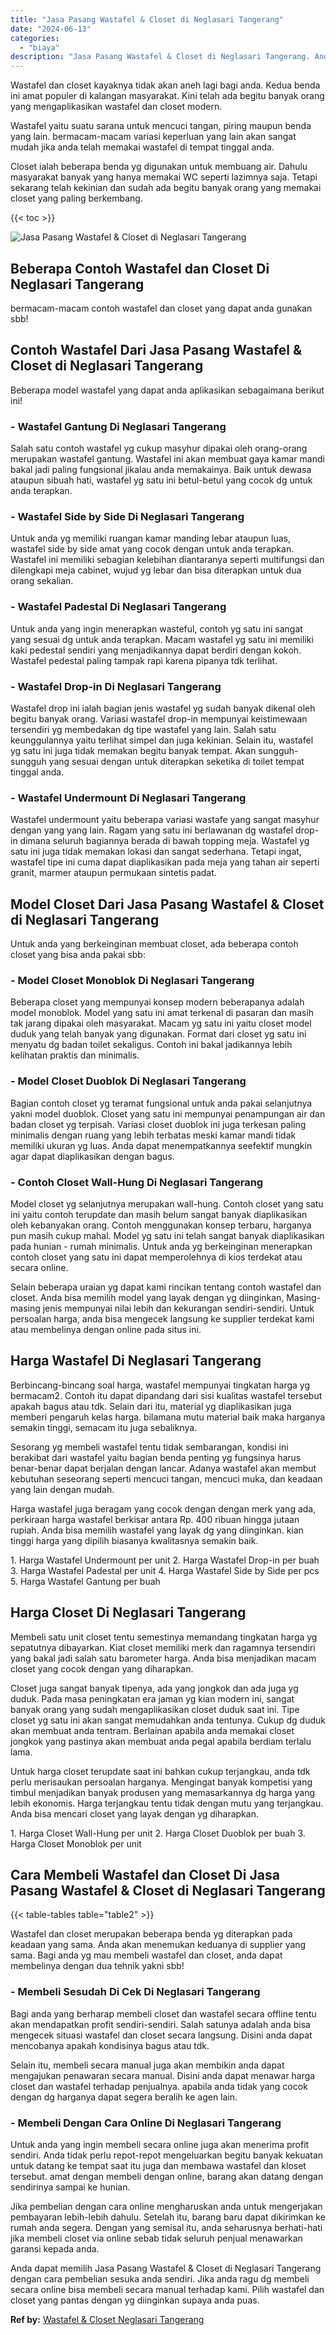 ```yaml
---
title: "Jasa Pasang Wastafel & Closet di Neglasari Tangerang"
date: "2024-06-13"
categories: 
  - "biaya"
description: "Jasa Pasang Wastafel & Closet di Neglasari Tangerang. Anda dapat memilih Jasa Pasang Wastafel & Closet di Neglasari Tangerang dengan cara pembelian sesuka an..."
---
```


Wastafel dan closet kayaknya tidak akan aneh lagi bagi anda. Kedua benda ini amat populer di kalangan masyarakat. Kini telah ada begitu banyak orang yang mengaplikasikan wastafel dan closet modern.

Wastafel yaitu suatu sarana untuk mencuci tangan, piring maupun benda yang lain. bermacam-macam variasi keperluan yang lain akan sangat mudah jika anda telah memakai wastafel di tempat tinggal anda.

Closet ialah beberapa benda yg digunakan untuk membuang air. Dahulu masyarakat banyak yang hanya memakai WC seperti lazimnya saja. Tetapi sekarang telah kekinian dan sudah ada begitu banyak orang yang memakai closet yang paling berkembang.

{{< toc >}}

![Jasa Pasang Wastafel & Closet di Neglasari Tangerang](/images/wastafel-closet-murah63.png)

## Beberapa Contoh Wastafel dan Closet Di Neglasari Tangerang

bermacam-macam contoh wastafel dan closet yang dapat anda gunakan sbb!

## Contoh Wastafel Dari Jasa Pasang Wastafel & Closet di Neglasari Tangerang

Beberapa model wastafel yang dapat anda aplikasikan sebagaimana berikut ini!

### \- Wastafel Gantung Di Neglasari Tangerang

Salah satu contoh wastafel yg cukup masyhur dipakai oleh orang-orang merupakan wastafel gantung. Wastafel ini akan membuat gaya kamar mandi bakal jadi paling fungsional jikalau anda memakainya. Baik untuk dewasa ataupun sibuah hati, wastafel yg satu ini betul-betul yang cocok dg untuk anda terapkan.

### \- Wastafel Side by Side Di Neglasari Tangerang

Untuk anda yg memiliki ruangan kamar manding lebar ataupun luas, wastafel side by side amat yang cocok dengan untuk anda terapkan. Wastafel ini memiliki sebagian kelebihan diantaranya seperti multifungsi dan dilengkapi meja cabinet, wujud yg lebar dan bisa diterapkan untuk dua orang sekalian.

### \- Wastafel Padestal Di Neglasari Tangerang

Untuk anda yang ingin menerapkan wasteful, contoh yg satu ini sangat yang sesuai dg untuk anda terapkan. Macam wastafel yg satu ini memiliki kaki pedestal sendiri yang menjadikannya dapat berdiri dengan kokoh. Wastafel pedestal paling tampak rapi karena pipanya tdk terlihat.

### \- Wastafel Drop-in Di Neglasari Tangerang

Wastafel drop ini ialah bagian jenis wastafel yg sudah banyak dikenal oleh begitu banyak orang. Variasi wastafel drop-in mempunyai keistimewaan tersendiri yg membedakan dg tipe wastafel yang lain. Salah satu keunggulannya yaitu terlihat simpel dan juga kekinian. Selain itu, wastafel yg satu ini juga tidak memakan begitu banyak tempat. Akan sungguh-sungguh yang sesuai dengan untuk diterapkan seketika di toilet tempat tinggal anda.

### \- Wastafel Undermount Di Neglasari Tangerang

Wastafel undermount yaitu beberapa variasi wastafe yang sangat masyhur dengan yang yang lain. Ragam yang satu ini berlawanan dg wastafel drop-in dimana seluruh bagiannya berada di bawah topping meja. Wastafel yg satu ini juga tidak memakan lokasi dan sangat sederhana. Tetapi ingat, wastafel tipe ini cuma dapat diaplikasikan pada meja yang tahan air seperti granit, marmer ataupun permukaan sintetis padat.

## Model Closet Dari Jasa Pasang Wastafel & Closet di Neglasari Tangerang

Untuk anda yang berkeinginan membuat closet, ada beberapa contoh closet yang bisa anda pakai sbb:

### \- Model Closet Monoblok Di Neglasari Tangerang

Beberapa closet yang mempunyai konsep modern beberapanya adalah model monoblok. Model yang satu ini amat terkenal di pasaran dan masih tak jarang dipakai oleh masyarakat. Macam yg satu ini yaitu closet model duduk yang telah banyak yang digunakan. Format dari closet yg satu ini menyatu dg badan toilet sekaligus. Contoh ini bakal jadikannya lebih kelihatan praktis dan minimalis.

### \- Model Closet Duoblok Di Neglasari Tangerang

Bagian contoh closet yg teramat fungsional untuk anda pakai selanjutnya yakni model duoblok. Closet yang satu ini mempunyai penampungan air dan badan closet yg terpisah. Variasi closet duoblok ini juga terkesan paling minimalis dengan ruang yang lebih terbatas meski kamar mandi tidak memiliki ukuran yg luas. Anda dapat menempatkannya seefektif mungkin agar dapat diaplikasikan dengan bagus.

### \- Contoh Closet Wall-Hung Di Neglasari Tangerang

Model closet yg selanjutnya merupakan wall-hung. Contoh closet yang satu ini yaitu contoh terupdate dan masih belum sangat banyak diaplikasikan oleh kebanyakan orang. Contoh menggunakan konsep terbaru, harganya pun masih cukup mahal. Model yg satu ini telah sangat banyak diaplikasikan pada hunian - rumah minimalis. Untuk anda yg berkeinginan menerapkan contoh closet yang satu ini dapat memperolehnya di kios terdekat atau secara online.

Selain beberapa uraian yg dapat kami rincikan tentang contoh wastafel dan closet. Anda bisa memilih model yang layak dengan yg diinginkan, Masing-masing jenis mempunyai nilai lebih dan kekurangan sendiri-sendiri. Untuk persoalan harga, anda bisa mengecek langsung ke supplier terdekat kami atau membelinya dengan online pada situs ini.

## Harga Wastafel Di Neglasari Tangerang

Berbincang-bincang soal harga, wastafel mempunyai tingkatan harga yg bermacam2. Contoh itu dapat dipandang dari sisi kualitas wastafel tersebut apakah bagus atau tdk. Selain dari itu, material yg diaplikasikan juga memberi pengaruh kelas harga. bilamana mutu material baik maka harganya semakin tinggi, semacam itu juga sebaliknya.

Sesorang yg membeli wastafel tentu tidak sembarangan, kondisi ini berakibat dari wastafel yaitu bagian benda penting yg fungsinya harus benar-benar dapat berjalan dengan lancar. Adanya wastafel akan membut kebutuhan seseorang seperti mencuci tangan, mencuci muka, dan keadaan yang lain dengan mudah.

Harga wastafel juga beragam yang cocok dengan dengan merk yang ada, perkiraan harga wastafel berkisar antara Rp. 400 ribuan hingga jutaan rupiah. Anda bisa memilih wastafel yang layak dg yang diinginkan. kian tinggi harga yang dipilih biasanya kwalitasnya semakin baik.

1\. Harga Wastafel Undermount per unit 2. Harga Wastafel Drop-in per buah 3. Harga Wastafel Padestal per unit 4. Harga Wastafel Side by Side per pcs 5. Harga Wastafel Gantung per buah

## Harga Closet Di Neglasari Tangerang

Membeli satu unit closet tentu semestinya memandang tingkatan harga yg sepatutnya dibayarkan. Kiat closet memiliki merk dan ragamnya tersendiri yang bakal jadi salah satu barometer harga. Anda bisa menjadikan macam closet yang cocok dengan yang diharapkan.

Closet juga sangat banyak tipenya, ada yang jongkok dan ada juga yg duduk. Pada masa peningkatan era jaman yg kian modern ini, sangat banyak orang yang sudah mengaplikasikan closet duduk saat ini. Tipe closet yg satu ini akan sangat memudahkan anda tentunya. Cukup dg duduk akan membuat anda tentram. Berlainan apabila anda memakai closet jongkok yang pastinya akan membuat anda pegal apabila berdiam terlalu lama.

Untuk harga closet terupdate saat ini bahkan cukup terjangkau, anda tdk perlu merisaukan persoalan harganya. Mengingat banyak kompetisi yang timbul menjadikan banyak produsen yang memasarkannya dg harga yang lebih ekonomis. Harga terjangkau tentu tidak dengan mutu yang terjangkau. Anda bisa mencari closet yang layak dengan yg diharapkan.

1\. Harga Closet Wall-Hung per unit 2. Harga Closet Duoblok per buah 3. Harga Closet Monoblok per unit

## Cara Membeli Wastafel dan Closet Di Jasa Pasang Wastafel & Closet di Neglasari Tangerang

{{< table-tables table="table2" >}}

Wastafel dan closet merupakan beberapa benda yg diterapkan pada keadaan yang sama. Anda akan menemukan keduanya di supplier yang sama. Bagi anda yg mau membeli wastafel dan closet, anda dapat membelinya dengan dua tehnik yakni sbb!

### \- Membeli Sesudah Di Cek Di Neglasari Tangerang

Bagi anda yang berharap membeli closet dan wastafel secara offline tentu akan mendapatkan profit sendiri-sendiri. Salah satunya adalah anda bisa mengecek situasi wastafel dan closet secara langsung. Disini anda dapat mencobanya apakah kondisinya bagus atau tdk.

Selain itu, membeli secara manual juga akan membikin anda dapat mengajukan penawaran secara manual. Disini anda dapat menawar harga closet dan wastafel terhadap penjualnya. apabila anda tidak yang cocok dengan dg harganya dapat segera beralih ke agen lain.

### \- Membeli Dengan Cara Online Di Neglasari Tangerang

Untuk anda yang ingin membeli secara online juga akan menerima profit sendiri. Anda tidak perlu repot-repot mengeluarkan begitu banyak kekuatan untuk datang ke tempat saat itu juga dan membawa wastafel dan kloset tersebut. amat dengan membeli dengan online, barang akan datang dengan sendirinya sampai ke hunian.

Jika pembelian dengan cara online mengharuskan anda untuk mengerjakan pembayaran lebih-lebih dahulu. Setelah itu, barang baru dapat dikirimkan ke rumah anda segera. Dengan yang semisal itu, anda seharusnya berhati-hati jika membeli closet via online sebab tidak seluruh penjual menawarkan garansi kepada anda.

Anda dapat memilih Jasa Pasang Wastafel & Closet di Neglasari Tangerang dengan cara pembelian sesuka anda sendiri. Jika anda ragu dg membeli secara online bisa membeli secara manual terhadap kami. Pilih wastafel dan closet yang pantas dengan yg diinginkan supaya anda puas.

**Ref by:** [Wastafel & Closet Neglasari Tangerang](https://id.wikipedia.org/wiki/Wastafel)
